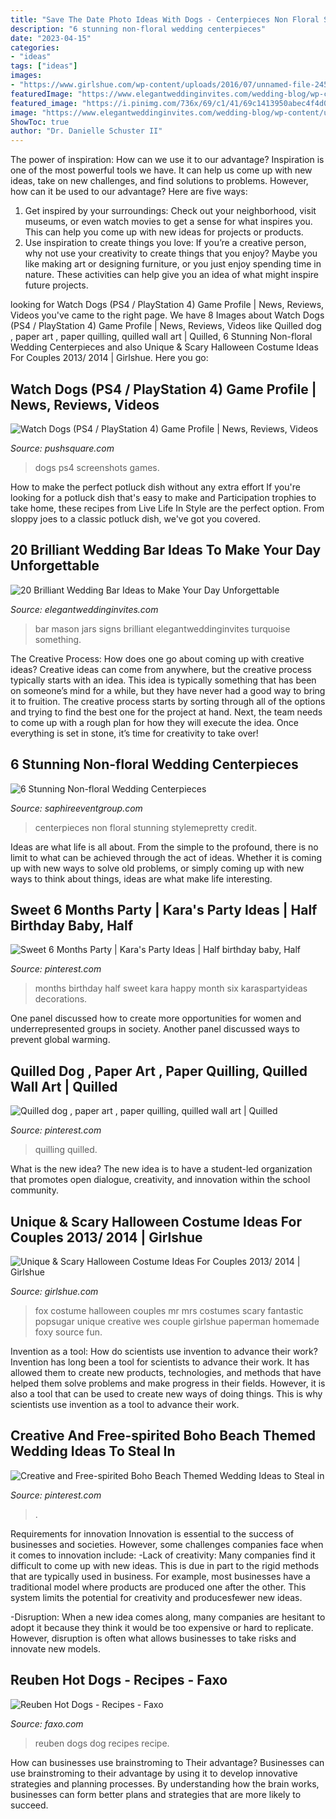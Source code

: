 ```yaml
---
title: "Save The Date Photo Ideas With Dogs - Centerpieces Non Floral Stunning Stylemepretty Credit"
description: "6 stunning non-floral wedding centerpieces"
date: "2023-04-15"
categories:
- "ideas"
tags: ["ideas"]
images:
- "https://www.girlshue.com/wp-content/uploads/2016/07/unnamed-file-2451.jpg"
featuredImage: "https://www.elegantweddinginvites.com/wedding-blog/wp-content/uploads/2015/05/brilliant-wedding-bar-ideas-with-mason-jars-and-chalkboard-signs.jpg"
featured_image: "https://i.pinimg.com/736x/69/c1/41/69c1413950abec4f4d0c63cb4d52a26d.jpg"
image: "https://www.elegantweddinginvites.com/wedding-blog/wp-content/uploads/2015/05/brilliant-wedding-bar-ideas-with-mason-jars-and-chalkboard-signs.jpg"
ShowToc: true
author: "Dr. Danielle Schuster II"
---
```



The power of inspiration: How can we use it to our advantage?
Inspiration is one of the most powerful tools we have. It can help us come up with new ideas, take on new challenges, and find solutions to problems. However, how can it be used to our advantage? Here are five ways: 
1) Get inspired by your surroundings: Check out your neighborhood, visit museums, or even watch movies to get a sense for what inspires you. This can help you come up with new ideas for projects or products. 
2) Use inspiration to create things you love: If you’re a creative person, why not use your creativity to create things that you enjoy? Maybe you like making art or designing furniture, or you just enjoy spending time in nature. These activities can help give you an idea of what might inspire future projects.

	

		
looking for Watch Dogs (PS4 / PlayStation 4) Game Profile | News, Reviews, Videos you've came to the right page. We have 8 Images about Watch Dogs (PS4 / PlayStation 4) Game Profile | News, Reviews, Videos like Quilled dog , paper art , paper quilling, quilled wall art | Quilled, 6 Stunning Non-floral Wedding Centerpieces and also Unique &amp; Scary Halloween Costume Ideas For Couples 2013/ 2014 | Girlshue. Here you go:
		
    
## Watch Dogs (PS4 / PlayStation 4) Game Profile | News, Reviews, Videos

<img loading=lazy src="https://images.pushsquare.com/screenshots/46450/large.jpg" onerror="this.onerror=null;this.src='https://tse4.mm.bing.net/th?id=OIP.sIqs17UrrsUjA4HSqoxOAAHaEK&amp;pid=15.1';" alt="Watch Dogs (PS4 / PlayStation 4) Game Profile | News, Reviews, Videos">

_Source: pushsquare.com_

>dogs ps4 screenshots games. 

	

How to make the perfect potluck dish without any extra effort
If you're looking for a potluck dish that's easy to make and Participation trophies to take home, these recipes from Live Life In Style are the perfect option. From sloppy joes to a classic potluck dish, we've got you covered.

    
## 20 Brilliant Wedding Bar Ideas To Make Your Day Unforgettable

<img loading=lazy src="https://www.elegantweddinginvites.com/wedding-blog/wp-content/uploads/2015/05/brilliant-wedding-bar-ideas-with-mason-jars-and-chalkboard-signs.jpg" onerror="this.onerror=null;this.src='https://tse2.mm.bing.net/th?id=OIP.YIgBi7O2-GbCj_a92EtVwQHaLH&amp;pid=15.1';" alt="20 Brilliant Wedding Bar Ideas to Make Your Day Unforgettable">

_Source: elegantweddinginvites.com_

>bar mason jars signs brilliant elegantweddinginvites turquoise something. 

	

The Creative Process: How does one go about coming up with creative ideas?
Creative ideas can come from anywhere, but the creative process typically starts with an idea. This idea is typically something that has been on someone’s mind for a while, but they have never had a good way to bring it to fruition. The creative process starts by sorting through all of the options and trying to find the best one for the project at hand. Next, the team needs to come up with a rough plan for how they will execute the idea. Once everything is set in stone, it’s time for creativity to take over!

    
## 6 Stunning Non-floral Wedding Centerpieces

<img loading=lazy src="http://www.saphireeventgroup.com/wp-content/uploads/files/8814/3094/3125/non-floral_wedding_centerpieces_4.jpg" onerror="this.onerror=null;this.src='https://tse2.mm.bing.net/th?id=OIP.EA9jkNe4lpyaigjrA75h4AAAAA&amp;pid=15.1';" alt="6 Stunning Non-floral Wedding Centerpieces">

_Source: saphireeventgroup.com_

>centerpieces non floral stunning stylemepretty credit. 

	

Ideas are what life is all about. From the simple to the profound, there is no limit to what can be achieved through the act of ideas. Whether it is coming up with new ways to solve old problems, or simply coming up with new ways to think about things, ideas are what make life interesting.

    
## Sweet 6 Months Party | Kara&#039;s Party Ideas | Half Birthday Baby, Half

<img loading=lazy src="https://i.pinimg.com/736x/69/c1/41/69c1413950abec4f4d0c63cb4d52a26d.jpg" onerror="this.onerror=null;this.src='https://tse2.mm.bing.net/th?id=OIP.LyUyI9RbERwiRgps2As9MwHaLP&amp;pid=15.1';" alt="Sweet 6 Months Party | Kara&#039;s Party Ideas | Half birthday baby, Half">

_Source: pinterest.com_

>months birthday half sweet kara happy month six karaspartyideas decorations. 

	

One panel discussed how to create more opportunities for women and underrepresented groups in society. Another panel discussed ways to prevent global warming.

    
## Quilled Dog , Paper Art , Paper Quilling, Quilled Wall Art | Quilled

<img loading=lazy src="https://i.pinimg.com/736x/69/af/f8/69aff8fde9b3255f622c932c46363cf2.jpg" onerror="this.onerror=null;this.src='https://tse1.mm.bing.net/th?id=OIP.o-cIkrrvm8zn5UTm8b9f5QHaHa&amp;pid=15.1';" alt="Quilled dog , paper art , paper quilling, quilled wall art | Quilled">

_Source: pinterest.com_

>quilling quilled. 

	

What is the new idea?
The new idea is to have a student-led organization that promotes open dialogue, creativity, and innovation within the school community.

    
## Unique &amp; Scary Halloween Costume Ideas For Couples 2013/ 2014 | Girlshue

<img loading=lazy src="https://www.girlshue.com/wp-content/uploads/2016/07/unnamed-file-2451.jpg" onerror="this.onerror=null;this.src='https://tse3.mm.bing.net/th?id=OIP.XAes3A75SJZ8bYBuLAv4dQAAAA&amp;pid=15.1';" alt="Unique &amp; Scary Halloween Costume Ideas For Couples 2013/ 2014 | Girlshue">

_Source: girlshue.com_

>fox costume halloween couples mr mrs costumes scary fantastic popsugar unique creative wes couple girlshue paperman homemade foxy source fun. 

	

Invention as a tool: How do scientists use invention to advance their work?
Invention has long been a tool for scientists to advance their work. It has allowed them to create new products, technologies, and methods that have helped them solve problems and make progress in their fields. However, it is also a tool that can be used to create new ways of doing things. This is why scientists use invention as a tool to advance their work.

    
## Creative And Free-spirited Boho Beach Themed Wedding Ideas To Steal In

<img loading=lazy src="https://i.pinimg.com/736x/36/3d/5e/363d5eea9ae93611fb535d05cc73d83e.jpg" onerror="this.onerror=null;this.src='https://tse3.mm.bing.net/th?id=OIP.0navfVgbgpn6-DdET84mlQHaL2&amp;pid=15.1';" alt="Creative and Free-spirited Boho Beach Themed Wedding Ideas to Steal in">

_Source: pinterest.com_

>. 

	

Requirements for innovation
Innovation is essential to the success of businesses and societies. However, some challenges companies face when it comes to innovation include:
-Lack of creativity: Many companies find it difficult to come up with new ideas. This is due in part to the rigid methods that are typically used in business. For example, most businesses have a traditional model where products are produced one after the other. This system limits the potential for creativity and producesfewer new ideas.

-Disruption: When a new idea comes along, many companies are hesitant to adopt it because they think it would be too expensive or hard to replicate. However, disruption is often what allows businesses to take risks and innovate new models.

    
## Reuben Hot Dogs - Recipes - Faxo

<img loading=lazy src="https://d3qvyul2tp4j8.cloudfront.net/x/cXkO0r_CJG.jpg" onerror="this.onerror=null;this.src='https://tse3.mm.bing.net/th?id=OIP.hN7pdUIOO_Tz2uWrYknEiAHaLk&amp;pid=15.1';" alt="Reuben Hot Dogs - Recipes - Faxo">

_Source: faxo.com_

>reuben dogs dog recipes recipe. 

	

How can businesses use brainstroming to Their advantage?
Businesses can use brainstroming to their advantage by using it to develop innovative strategies and planning processes. By understanding how the brain works, businesses can form better plans and strategies that are more likely to succeed.

